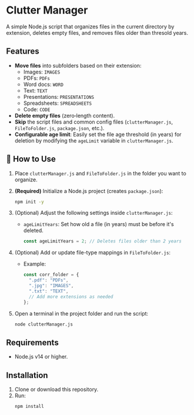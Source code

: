# Clutter Manager

A simple Node.js script that organizes files in the current directory by extension,
deletes empty files, and removes files older than thresold years.

## Features

- **Move files** into subfolders based on their extension:
  - Images: `IMAGES`
  - PDFs: `PDFs`
  - Word docs: `WORD`
  - Text: `TEXT`
  - Presentations: `PRESENTATIONS`
  - Spreadsheets: `SPREADSHEETS`
  - Code: `CODE`
- **Delete empty files** (zero‐length content).
- **Skip** the script files and common config files (`clutterManager.js`, `FileToFolder.js`, `package.json`, etc.).
- **Configurable age limit**: Easily set the file age threshold (in years) for deletion by modifying the `ageLimit` variable in `clutterManager.js`.

## 🔧 How to Use

1. Place `clutterManager.js` and `FileToFolder.js` in the folder you want to organize.

2. **(Required)** Initialize a Node.js project (creates `package.json`):

   ```bash
   npm init -y

   ```

3. (Optional) Adjust the following settings inside `clutterManager.js`:
   - `ageLimitYears`: Set how old a file (in years) must be before it's deleted.
     ```js
     const ageLimitYears = 2; // Deletes files older than 2 years
     ```
4. (Optional) Add or update file-type mappings in `FileToFolder.js`:
   - Example:
     ```js
     const corr_folder = {
       ".pdf": "PDFs",
       ".jpg": "IMAGES",
       ".txt": "TEXT",
       // Add more extensions as needed
     };
     ```
5. Open a terminal in the project folder and run the script:
   ```bash
   node clutterManager.js
   ```

## Requirements

- Node.js v14 or higher.

## Installation

1. Clone or download this repository.
2. Run:
   ```bash
   npm install
   ```
